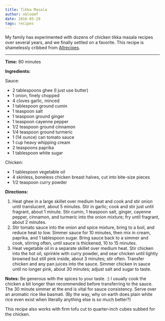 ```yaml
---
title: Tikka Masala
author: nbloomf
date: 2016-05-29
tags: recipes
---
```


My family has experimented with dozens of chicken tikka masala recipes over several years, and we finally settled on a favorite. This recipe is shamelessly cribbed from [Allrecipes](http://allrecipes.com/recipe/228293/curry-stand-chicken-tikka-masala-sauce/).

* * *

**Time:** 80 minutes

**Ingredients:**

Sauce:

* 2 tablespoons ghee (I just use butter)
* 1 onion, finely chopped
* 4 cloves garlic, minced
* 1 tablespoon ground cumin
* 1 teaspoon salt
* 1 teaspoon ground ginger
* 1 teaspoon cayenne pepper
* 1/2 teaspoon ground cinnamon
* 1/4 teaspoon ground turmeric
* 1 (14 ounce) can tomato sauce
* 1 cup heavy whipping cream
* 2 teaspoons paprika
* 1 tablespoon white sugar

Chicken:

* 1 tablespoon vegetable oil
* 4 skinless, boneless chicken breast halves, cut into bite-size pieces
* 1/2 teaspoon curry powder

**Directions:**

1. Heat ghee in a large skillet over medium heat and cook and stir onion until translucent, about 5 minutes. Stir in garlic; cook and stir just until fragrant, about 1 minute. Stir cumin, 1 teaspoon salt, ginger, cayenne pepper, cinnamon, and turmeric into the onion mixture; fry until fragrant, about 2 minutes.
2. Stir tomato sauce into the onion and spice mixture, bring to a boil, and reduce heat to low. Simmer sauce for 10 minutes, then mix in cream, paprika, and 1 tablespoon sugar. Bring sauce back to a simmer and cook, stirring often, until sauce is thickened, 10 to 15 minutes.
3. Heat vegetable oil in a separate skillet over medium heat. Stir chicken into the hot oil, sprinkle with curry powder, and sear chicken until lightly browned but still pink inside, about 3 minutes; stir often. Transfer chicken and any pan juices into the sauce. Simmer chicken in sauce until no longer pink, about 30 minutes; adjust salt and sugar to taste.

**Notes:** Be generous with the spices to your taste. :) I usually cook the chicken a bit longer than recommended before transferring to the sauce. The 30 minute simmer at the end is vital for sauce consistency. Serve over an aromatic rice like basmati. (By the way, why on earth does plain white rice even exist when literally anything else is so much better?)

This recipe also works with firm tofu cut to quarter-inch cubes subbed for the chicken.
